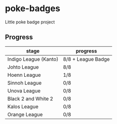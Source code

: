 # poke-badges
Little poke badge project


## Progress

| stage | progress |
|---|---|
| Indigo League (Kanto) | 8/8 + League Badge |
| Johto League  | 8/8 |
| Hoenn League  | 1/8 |
| Sinnoh League | 0/8 |
| Unova League  | 0/8 |
| Black 2 and White 2 | 0/8 |
| Kalos League  | 0/8 |
| Orange League | 0/8 |
